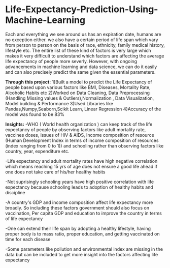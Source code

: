 # Life-Expectancy-Prediction-Using-Machine-Learning
Each and everything we see around us has an expiration date, humans are no exception either. we also have a certain period of life span which vary from person to person on the basis of race, ethnicity, family medical history, lifestyle etc. The entire list of these kind of factors is very large which makes it very difficult to understand which factors are affecting the average life expectancy of people more severly. However, with ongoing advancements in machine learning and data science, we can do it easily and can also precisely predict the same given the essential parameters.

**Through this project:**
1)Built a model to predict the Life Expectancy of people based upon various factors like BMI, Diseases, Mortality Rate, Alcoholic Habits etc
2)Worked on Data Cleaning, Data Preprocessing (Handling Missing values & Outliers),Normalization , Data Visualization, Model building & Performance
3)Used Libraries like Pandas,Numpy,Seaborn,Scikit Learn, Linear Regression 
4)Accuracy of the model was found to be 83%

**Insights:**
-WHO ( World health organization ) can keep track of the life expectancy of people by observing factors like adult mortality rate, vaccines doses, issues of HIV & AIDS, Income composition of resource (Human Development Index in terms of income composition of resources (index ranging from 0 to 1)) and schooling rather than observing factors like country, year, expenditure etc.

-Life expectancy and adult mortality rates have high negative correlation which means reaching 15 yrs of age does not ensure a good life ahead if one does not take care of his/her healthy habits

-Not suprisingly schooling years have high positive correlation with life expectancy because schooling leads to adoption of healthy habits and discipline

-A country's GDP and income composition affect life expectancy more broadly. So including these factors government should also focus on vaccination, Per capita GDP and education to improve the country in terms of life expectancy

-One can extend their life span by adopting a healthy lifestyle, having proper body is to mass ratio, proper education, and getting vaccinated on time for each disease

-Some parameters like pollution and environmental index are missing in the data but can be included to get more insight into the factors affecting life expectancy
